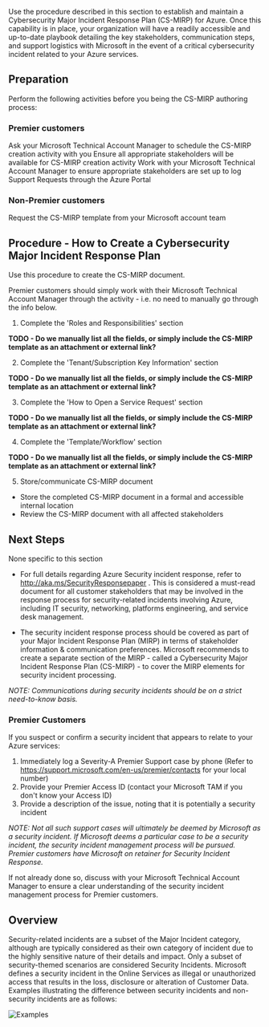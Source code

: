 Use the procedure described in this section to establish and maintain a Cybersecurity Major Incident Response Plan (CS-MIRP) for Azure. Once this capability is in place, your organization will have a readily accessible and up-to-date playbook detailing the key stakeholders, communication steps, and support logistics with Microsoft in the event of a critical cybersecurity incident related to your Azure services. 

 

## Preparation 

Perform the following activities before you being the CS-MIRP authoring process: 

 
### Premier customers 

Ask your Microsoft Technical Account Manager to schedule the CS-MIRP creation activity with you 
Ensure all appropriate stakeholders will be available for CS-MIRP creation activity 
Work with your Microsoft Technical Account Manager to ensure appropriate stakeholders are set up to log Support Requests through the Azure Portal  

### Non-Premier customers 

Request the CS-MIRP template from your Microsoft account team 

 
## Procedure - How to Create a Cybersecurity Major Incident Response Plan 

Use this procedure to create the CS-MIRP document. 

 

Premier customers should simply work with their Microsoft Technical Account Manager through the activity - i.e. no need to manually go through the info below. 

 

1. Complete the 'Roles and Responsibilities' section 

**TODO - Do we manually list all the fields, or simply include the CS-MIRP template as an attachment or external link?** 

 

2. Complete the 'Tenant/Subscription Key Information' section 

**TODO - Do we manually list all the fields, or simply include the CS-MIRP template as an attachment or external link?** 

 

3. Complete the 'How to Open a Service Request' section 

**TODO - Do we manually list all the fields, or simply include the CS-MIRP template as an attachment or external link?**

 

4. Complete the 'Template/Workflow' section 

**TODO - Do we manually list all the fields, or simply include the CS-MIRP template as an attachment or external link?**

 

5. Store/communicate CS-MIRP document 

- Store the completed CS-MIRP document in a formal and accessible internal location 
- Review the CS-MIRP document with all affected stakeholders 

 

## Next Steps 

None specific to this section 

- For full details regarding Azure Security incident response, refer to http://aka.ms/SecurityResponsepaper . This is considered a must-read document for all customer stakeholders that may be involved in the response process for security-related incidents involving Azure, including IT security, networking, platforms engineering, and service desk management. 

- The security incident response process should be covered as part of your Major Incident Response Plan (MIRP) in terms of stakeholder information & communication preferences. Microsoft recommends to create a separate section of the MIRP - called a Cybersecurity Major Incident Response Plan (CS-MIRP) - to cover the MIRP elements for security incident processing. 

 
*NOTE: Communications during security incidents should be on a strict need-to-know basis.* 

 

### Premier Customers 

If you suspect or confirm a security incident that appears to relate to your Azure services: 

1. Immediately log a Severity-A Premier Support case by phone (Refer to https://support.microsoft.com/en-us/premier/contacts for your local number) 
2. Provide your Premier Access ID (contact your Microsoft TAM if you don't know your Access ID) 
3. Provide a description of the issue, noting that it is potentially a security incident 

 
*NOTE: Not all such support cases will ultimately be deemed by Microsoft as a security incident. If Microsoft deems a particular case to be a security incident, the security incident management process will be pursued. Premier customers have Microsoft on retainer for Security Incident Response.* 

If not already done so, discuss with your Microsoft Technical Account Manager to ensure a clear understanding of the security incident management process for Premier customers. 

 
## Overview 

Security-related incidents are a subset of the Major Incident category, although are typically considered as their own category of incident due to the highly sensitive nature of their details and impact. Only a subset of security-themed scenarios are considered Security Incidents. Microsoft defines a security incident in the Online Services as illegal or unauthorized access that results in the loss, disclosure or alteration of Customer Data. Examples illustrating the difference between security incidents and non-security incidents are as follows: 


![Examples](https://github.com/alvarovitta/Management-and-Operations-/blob/master/_images/Examples.PNG)
